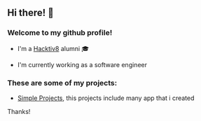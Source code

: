 ## Hi there! 👋
### Welcome to my github profile!

* I'm a [Hacktiv8](https://hacktiv8.com/) alumni 🎓

* I'm currently working as a software engineer

### These are some of my projects:

* [Simple Projects](https://simple-projects-9139a.web.app/), this projects include many app that i created

Thanks!

<!--
**Fikrimarzuki/fikrimarzuki** is a ✨ _special_ ✨ repository because its `README.md` (this file) appears on your GitHub profile.

Here are some ideas to get you started:

- 🔭 I’m currently working on ...
- 🌱 I’m currently learning ...
- 👯 I’m looking to collaborate on ...
- 🤔 I’m looking for help with ...
- 💬 Ask me about ...
- 📫 How to reach me: ...
- 😄 Pronouns: ...
- ⚡ Fun fact: ...
-->
